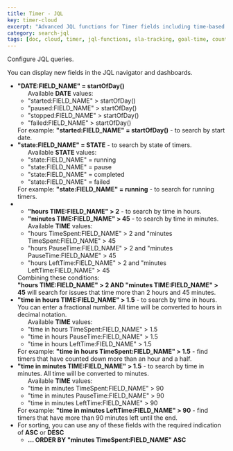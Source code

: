 ```yaml
---
title: Timer - JQL
key: timer-cloud
excerpt: "Advanced JQL functions for Timer fields including time-based searches, goal tracking, remaining time queries, and sorting options."
category: search-jql
tags: [doc, cloud, timer, jql-functions, sla-tracking, goal-time, countdown]
---
```


Configure JQL queries.

You can display new fields in the JQL navigator and dashboards.

<ul>
    <li><b>"DATE:FIELD_NAME" = startOfDay()</b>
        <ul>Available <b>DATE</b> values:
            <li>"started:FIELD_NAME" > startOfDay()</li>
            <li>"paused:FIELD_NAME" > startOfDay()</li>
            <li>"stopped:FIELD_NAME" > startOfDay()</li>
            <li>"failed:FIELD_NAME" > startOfDay()</li>
        </ul>
        For example: <b>"started:FIELD_NAME" = startOfDay()</b> - to search by start date.
    </li>
    <li><b>"state:FIELD_NAME" = STATE</b> - to search by state of timers.
        <ul>Available <b>STATE</b> values:
            <li>"state:FIELD_NAME" = running</li>
            <li>"state:FIELD_NAME" = pause</li>
            <li>"state:FIELD_NAME" = completed</li>
            <li>"state:FIELD_NAME" = failed</li>
        </ul>
        For example: <b>"state:FIELD_NAME" = running</b> - to search for running timers.
    </li>
    <li>
        <ul>
            <li><b>"hours TIME:FIELD_NAME" > 2</b> - to search by time in hours.</li>
            <li><b>"minutes TIME:FIELD_NAME" > 45</b> - to search by time in minutes.</li>
        </ul>
        <ul>Available <b>TIME</b> values:
            <li>"hours TimeSpent:FIELD_NAME" > 2 and "minutes TimeSpent:FIELD_NAME" > 45</li>
            <li>"hours PauseTime:FIELD_NAME" > 2 and "minutes PauseTime:FIELD_NAME" > 45</li>
            <li>"hours LeftTime:FIELD_NAME" > 2 and "minutes LeftTime:FIELD_NAME" > 45</li>
        </ul>
        Combining these conditions:<br/>
        <b>"hours TIME:FIELD_NAME" > 2 AND "minutes TIME:FIELD_NAME" > 45</b> will search for issues that time more than 2 hours and 45 minutes.
    </li>
    <li>
        <b>"time in hours TIME:FIELD_NAME" > 1.5</b> - to search by time in hours. You can enter a fractional number. All time will be converted to hours in decimal notation.
        <ul>Available <b>TIME</b> values:
            <li>"time in hours TimeSpent:FIELD_NAME" > 1.5</li>
            <li>"time in hours PauseTime:FIELD_NAME" > 1.5</li>
            <li>"time in hours LeftTime:FIELD_NAME" > 1.5</li>
        </ul>
        For example: <b>"time in hours TimeSpent:FIELD_NAME" > 1.5</b> - find timers that have counted down more than an hour and a half.
    </li>
    <li>
        <b>"time in minutes TIME:FIELD_NAME" > 1.5</b> - to search by time in minutes. All time will be converted to minutes.
        <ul>Available <b>TIME</b> values:
            <li>"time in minutes TimeSpent:FIELD_NAME" > 90</li>
            <li>"time in minutes PauseTime:FIELD_NAME" > 90</li>
            <li>"time in minutes LeftTime:FIELD_NAME" > 90</li>
        </ul>
        For example: <b>"time in minutes LeftTime:FIELD_NAME" > 90</b> - find timers that have more than 90 minutes left until the end.
    </li>
    <li>For sorting, you can use any of these fields with the required indication of <b>ASC</b> or <b>DESC</b>
        <ul>
            <li><b>... ORDER BY "minutes TimeSpent:FIELD_NAME" ASC</b></li>
        </ul>
    </li>
</ul>